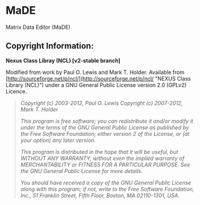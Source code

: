 MaDE
====

Matrix Data Editor (MaDE)


Copyright Information:
----------------------

__Nexus Class Libray (NCL) [v2-stable branch]__

Modified from work by Paul O. Lewis and Mark T. Holder. Available from [http://sourceforge.net/p/ncl/](http://sourceforge.net/p/ncl/ "NEXUS Class Library (NCL)") under a GNU General Public License version 2.0 (GPLv2) Licence.

> _Copyright (c) 2003-2012, Paul O. Lewis_
> _Copyright (c) 2007-2012, Mark T. Holder_
>
> _This program is free software; you can redistribute it and/or_
> _modify it under the terms of the GNU General Public License_
> _as published by the Free Software Foundation; either version 2_
> _of the License, or (at your option) any later version._
>
> _This program is distributed in the hope that it will be useful,_
> _but WITHOUT ANY WARRANTY; without even the implied warranty of_
> _MERCHANTABILITY or FITNESS FOR A PARTICULAR PURPOSE.  See the_
> _GNU General Public License for more details._
>
> _You should have received a copy of the GNU General Public License_
> _along with this program; if not, write to the Free Software_
> _Foundation, Inc., 51 Franklin Street, Fifth Floor, Boston, MA  02110-1301, USA._
